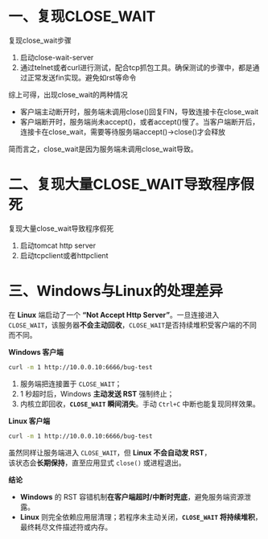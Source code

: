 # 一、复现CLOSE_WAIT

复现close_wait步骤

1. 启动close-wait-server
2. 通过telnet或者curl进行测试，配合tcp抓包工具。确保测试的步骤中，都是通过正常发送fin实现。避免如rst等命令

综上可得，出现close_wait的两种情况

* 客户端主动断开时，服务端未调用close()回复FIN，导致连接卡在close_wait
* 客户端断开时，服务端尚未accept()，或者accept()慢了。当客户端断开后，连接卡在close_wait，需要等待服务端accept()->close()才会释放

简而言之，close_wait是因为服务端未调用close_wait导致。



# 二、复现大量CLOSE_WAIT导致程序假死

复现大量close_wait导致程序假死

1. 启动tomcat http server
2. 启动tcpclient或者httpclient


# 三、Windows与Linux的处理差异



在 **Linux** 端启动了一个 **“Not Accept Http Server”**。一旦连接进入 `CLOSE_WAIT`，该服务器**不会主动回收**，`CLOSE_WAIT`是否持续堆积受客户端的不同而不同。 

**Windows 客户端**
 ```sh
 curl -m 1 http://10.0.0.10:6666/bug-test
 ```
1. 服务端把连接置于 `CLOSE_WAIT`；
2. 1 秒超时后，Windows **主动发送 RST** 强制终止；
3. 内核立即回收，**`CLOSE_WAIT` 瞬间消失**。手动 `Ctrl+C` 中断也能复现同样效果。

**Linux 客户端**
 ```sh
 curl -m 1 http://10.0.0.10:6666/bug-test
 ```
虽然同样让服务端进入 `CLOSE_WAIT`，但 **Linux 不会自动发 RST**，  
该状态会**长期保持**，直至应用显式 `close()` 或进程退出。

**结论**
- **Windows** 的 RST 容错机制**在客户端超时/中断时兜底**，避免服务端资源泄露。
- **Linux** 则完全依赖应用层清理；若程序未主动关闭，**`CLOSE_WAIT` 将持续堆积**，最终耗尽文件描述符或内存。